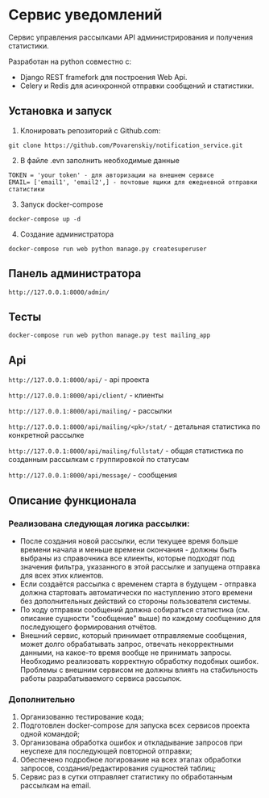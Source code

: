 # Сервис уведомлений

Cервис управления рассылками API администрирования и получения статистики.

Разработан на python совместно с:
* Django REST framefork для построения Web Api.
* Celery и Redis для асинхронной отправки сообщений и статистики. 

## Установка и запуск

1. Клонировать репозиторий с Github.com:
````
git clone https://github.com/Povarenskiy/notification_service.git
````
2. В файле .evn заполнить необходимые данные
```
TOKEN = 'your token' - для авторизации на внешнем сервисе 
EMAIL= ['email1', 'email2',] - почтовые ящики для ежедневной отправки статистики 
```
3. Запуск docker-compose
````
docker-compose up -d
````
4. Создание администратора
````
docker-compose run web python manage.py createsuperuser
````
## Панель администратора
````
http://127.0.0.1:8000/admin/
````
## Тесты
````
docker-compose run web python manage.py test mailing_app
````
## Api

````http://127.0.0.1:8000/api/```` - api проекта

````http://127.0.0.1:8000/api/client/```` - клиенты

````http://127.0.0.1:8000/api/mailing/```` - рассылки 

````http://127.0.0.1:8000/api/mailing/<pk>/stat/```` - детальная статистика по конкретной рассылке  

````http://127.0.0.1:8000/api/mailing/fullstat/```` - общая статистика по созданным рассылкам с группировкой по статусам

````http://127.0.0.1:8000/api/message/```` - сообщения 

## Описание функционала

### Реализована следующая логика рассылки:

- После создания новой рассылки, если текущее время больше времени начала и меньше времени окончания - должны быть выбраны из справочника все клиенты, которые подходят под значения фильтра, указанного в этой рассылке и запущена отправка для всех этих клиентов.
- Если создаётся рассылка с временем старта в будущем - отправка должна стартовать автоматически по наступлению этого времени без дополнительных действий со стороны пользователя системы.
- По ходу отправки сообщений должна собираться статистика (см. описание сущности "сообщение" выше) по каждому сообщению для последующего формирования отчётов.
- Внешний сервис, который принимает отправляемые сообщения, может долго обрабатывать запрос, отвечать некорректными данными, на какое-то время вообще не принимать запросы. Необходимо реализовать корректную обработку подобных ошибок. Проблемы с внешним сервисом не должны влиять на стабильность работы разрабатываемого сервиса рассылок.

### Дополнительно 

1.	Организованно тестирование кода;
2.	Подготовлен docker-compose для запуска всех сервисов проекта одной командой;
3.	Организована обработка ошибок и откладывание запросов при неуспехе для последующей повторной отправки; 
4.	Обеспечено подробное логирование на всех этапах обработки запросов, создания/редактирования сущностей таблиц;
5.	Сервис раз в сутки отправляет статистику по обработанным рассылкам на email.

